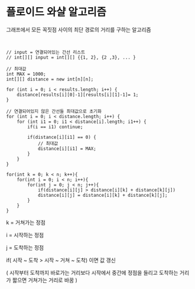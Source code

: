 # 플로이드 와샬 알고리즘

그래프에서 모든 꼭짓점 사이의 최단 경로의 거리를 구하는 알고리즘

<pre><code>

// input = 연결되어있는 간선 리스트
// int[][] input = int[][] {{1, 2}, {2 ,3}, ... }

// 최대값
int MAX = 1000;
int[][] distance = new int[n][n];

for (int i = 0; i < results.length; i++) {
    distance[results[i][0]-1][results[i][1]-1]= 1;
}

// 연결되어있지 않은 간선들 최대값으로 초기화
for (int i = 0; i < distance.length; i++) {
    for (int i1 = 0; i1 < distance[i].length; i1++) {
        if(i == i1) continue;

        if(distance[i][i1] == 0) {
            // 최대값
            distance[i][i1] = MAX;
        }
    }
}

for(int k = 0; k < n; k++){
    for(int i = 0; i < n; i++){
        for(int j = 0; j < n; j++){
            if(distance[i][j] > distance[i][k] + distance[k][j])
            distance[i][j] = distance[i][k] + distance[k][j];
        }
    }
}
</code></pre>

k = 거쳐가는 정점

i = 시작하는 정점

j = 도착하는 정점 

if( 시작 ~ 도착 > 시작 ~ 거쳐 ~ 도착) 이면 값 갱신

( 시작부터 도착까지 바로가는 거리보다 시작에서 중간에 정점을 들리고 도착하는 거리가 짧으면 거쳐가는 거리로 바꿈 ) 
